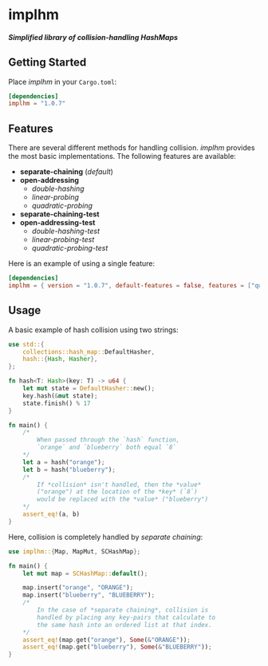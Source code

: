 # implhm

##### Simplified library of *collision-handling* **HashMaps**

## Getting Started
Place *implhm* in your `Cargo.toml`:
```toml
[dependencies]
implhm = "1.0.7"
```

## Features
There are several different methods for handling collision. *implhm* provides the most basic implementations. The following features are available:

+ **separate-chaining** (*default*)
+ **open-addressing**
    + *double-hashing*
    + *linear-probing*
    + *quadratic-probing*
+ **separate-chaining-test**
+ **open-addressing-test**
    + *double-hashing-test*
    + *linear-probing-test*
    + *quadratic-probing-test*

Here is an example of using a single feature:
```toml
[dependencies]
implhm = { version = "1.0.7", default-features = false, features = ["quadratic-probing"] }
```

## Usage
A basic example of hash collision using two strings:
```rust
use std::{
    collections::hash_map::DefaultHasher,
    hash::{Hash, Hasher},
};

fn hash<T: Hash>(key: T) -> u64 {
    let mut state = DefaultHasher::new();
    key.hash(&mut state);
    state.finish() % 17
}

fn main() {
    /*
        When passed through the `hash` function,
        `orange` and `blueberry` both equal `8`
    */
    let a = hash("orange");
    let b = hash("blueberry");
    /*
        If *collision* isn't handled, then the *value*
        ("orange") at the location of the *key* (`8`)
        would be replaced with the *value* ("blueberry")
    */
    assert_eq!(a, b)
}
```
Here, collision is completely handled by *separate chaining*:
```rust
use implhm::{Map, MapMut, SCHashMap};

fn main() {
    let mut map = SCHashMap::default();

    map.insert("orange", "ORANGE");
    map.insert("blueberry", "BLUEBERRY");
    /*
        In the case of *separate chaining*, collision is
        handled by placing any key-pairs that calculate to
        the same hash into an ordered list at that index.
    */
    assert_eq!(map.get("orange"), Some(&"ORANGE"));
    assert_eq!(map.get("blueberry"), Some(&"BLUEBERRY"));
}
```
